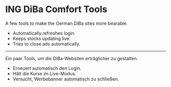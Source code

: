 # ING DiBa Comfort Tools
A few tools to make the German DiBa sites more bearable. 
* Automatically refreshes login.
* Keeps stocks updating live.
* Tries to close ads automatically.

---

Ein paar Tools, um die DiBa-Websiten erträglicher zu gestalten.
* Erneuert automatisch den Login.
* Hält die Kurse im Live-Modus.
* Versucht, Werbebanner automatisch zu schließen.
